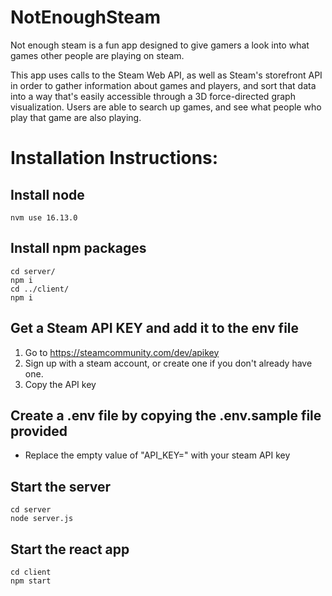 # NotEnoughSteam
Not enough steam is a fun app designed to give gamers a look into what games other people are playing on steam.

This app uses calls to the Steam Web API, as well as Steam's storefront API in order to gather information about games and players, and sort that data into a way that's easily accessible through a 3D force-directed graph visualization. Users are able to search up games, and see what people who play that game are also playing.

# Installation Instructions:

## Install node
    nvm use 16.13.0
  
## Install npm packages
    cd server/
    npm i
    cd ../client/
    npm i
    
## Get a Steam API KEY and add it to the env file
1. Go to https://steamcommunity.com/dev/apikey
2. Sign up with a steam account, or create one if you don't already have one.
3. Copy the API key

## Create a .env file by copying the .env.sample file provided
- Replace the empty value of "API_KEY=" with your steam API key
  
## Start the server
    cd server
    node server.js
    
## Start the react app 
    cd client
    npm start
    
    
